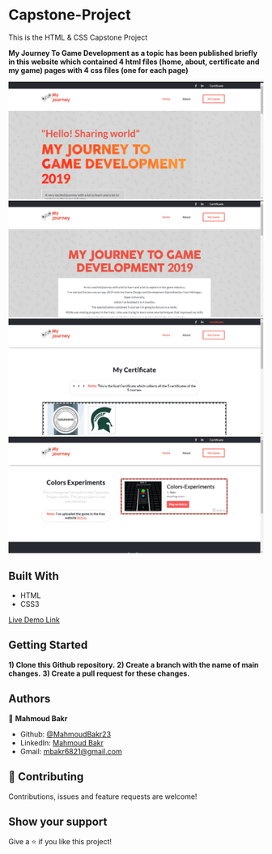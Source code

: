 # Capstone-Project
This is the HTML &amp; CSS Capstone Project

**My Journey To Game Development as a topic has been published briefly in this website which contained 4 html files (home, about, certificate and my game) pages with 4 css files (one for each page)**

![screenshot](./Images/homescreen.png)
![screenshot](./Images/aboutscreen.png)
![screenshot](./Images/certificatescreen.png)
![screenshot](./Images/mygamescreen.png)

## Built With

- HTML
- CSS3

[Live Demo Link](https://xenodochial-tereshkova-e00530.netlify.app/)

## Getting Started

**1) Clone this Github repository.**
**2) Create a branch with the name of main changes.**
**3) Create a pull request for these changes.**

## Authors

👤 **Mahmoud Bakr**

- Github: [@MahmoudBakr23](https://github.com/MahmoudBakr23)
- LinkedIn: [Mahmoud Bakr](https://www.linkedin.com/in/mahmoud-bakr-a76323194/)
- Gmail: mbakr6821@gmail.com

## 🤝 Contributing

Contributions, issues and feature requests are welcome!

## Show your support

Give a ⭐️ if you like this project!